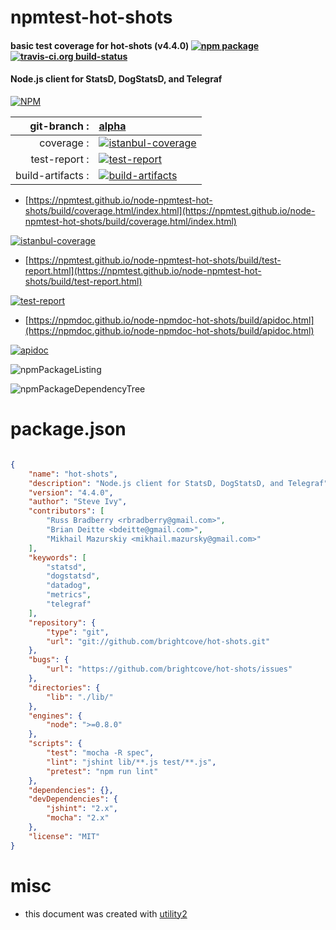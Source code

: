 # npmtest-hot-shots

#### basic test coverage for  hot-shots (v4.4.0)  [![npm package](https://img.shields.io/npm/v/npmtest-hot-shots.svg?style=flat-square)](https://www.npmjs.org/package/npmtest-hot-shots) [![travis-ci.org build-status](https://api.travis-ci.org/npmtest/node-npmtest-hot-shots.svg)](https://travis-ci.org/npmtest/node-npmtest-hot-shots)

#### Node.js client for StatsD, DogStatsD, and Telegraf

[![NPM](https://nodei.co/npm/hot-shots.png?downloads=true&downloadRank=true&stars=true)](https://www.npmjs.com/package/hot-shots)

| git-branch : | [alpha](https://github.com/npmtest/node-npmtest-hot-shots/tree/alpha)|
|--:|:--|
| coverage : | [![istanbul-coverage](https://npmtest.github.io/node-npmtest-hot-shots/build/coverage.badge.svg)](https://npmtest.github.io/node-npmtest-hot-shots/build/coverage.html/index.html)|
| test-report : | [![test-report](https://npmtest.github.io/node-npmtest-hot-shots/build/test-report.badge.svg)](https://npmtest.github.io/node-npmtest-hot-shots/build/test-report.html)|
| build-artifacts : | [![build-artifacts](https://npmtest.github.io/node-npmtest-hot-shots/glyphicons_144_folder_open.png)](https://github.com/npmtest/node-npmtest-hot-shots/tree/gh-pages/build)|

- [https://npmtest.github.io/node-npmtest-hot-shots/build/coverage.html/index.html](https://npmtest.github.io/node-npmtest-hot-shots/build/coverage.html/index.html)

[![istanbul-coverage](https://npmtest.github.io/node-npmtest-hot-shots/build/screenCapture.buildCi.browser.%252Ftmp%252Fbuild%252Fcoverage.lib.html.png)](https://npmtest.github.io/node-npmtest-hot-shots/build/coverage.html/index.html)

- [https://npmtest.github.io/node-npmtest-hot-shots/build/test-report.html](https://npmtest.github.io/node-npmtest-hot-shots/build/test-report.html)

[![test-report](https://npmtest.github.io/node-npmtest-hot-shots/build/screenCapture.buildCi.browser.%252Ftmp%252Fbuild%252Ftest-report.html.png)](https://npmtest.github.io/node-npmtest-hot-shots/build/test-report.html)

- [https://npmdoc.github.io/node-npmdoc-hot-shots/build/apidoc.html](https://npmdoc.github.io/node-npmdoc-hot-shots/build/apidoc.html)

[![apidoc](https://npmdoc.github.io/node-npmdoc-hot-shots/build/screenCapture.buildCi.browser.%252Ftmp%252Fbuild%252Fapidoc.html.png)](https://npmdoc.github.io/node-npmdoc-hot-shots/build/apidoc.html)

![npmPackageListing](https://npmtest.github.io/node-npmtest-hot-shots/build/screenCapture.npmPackageListing.svg)

![npmPackageDependencyTree](https://npmtest.github.io/node-npmtest-hot-shots/build/screenCapture.npmPackageDependencyTree.svg)



# package.json

```json

{
    "name": "hot-shots",
    "description": "Node.js client for StatsD, DogStatsD, and Telegraf",
    "version": "4.4.0",
    "author": "Steve Ivy",
    "contributors": [
        "Russ Bradberry <rbradberry@gmail.com>",
        "Brian Deitte <bdeitte@gmail.com>",
        "Mikhail Mazurskiy <mikhail.mazursky@gmail.com>"
    ],
    "keywords": [
        "statsd",
        "dogstatsd",
        "datadog",
        "metrics",
        "telegraf"
    ],
    "repository": {
        "type": "git",
        "url": "git://github.com/brightcove/hot-shots.git"
    },
    "bugs": {
        "url": "https://github.com/brightcove/hot-shots/issues"
    },
    "directories": {
        "lib": "./lib/"
    },
    "engines": {
        "node": ">=0.8.0"
    },
    "scripts": {
        "test": "mocha -R spec",
        "lint": "jshint lib/**.js test/**.js",
        "pretest": "npm run lint"
    },
    "dependencies": {},
    "devDependencies": {
        "jshint": "2.x",
        "mocha": "2.x"
    },
    "license": "MIT"
}
```



# misc
- this document was created with [utility2](https://github.com/kaizhu256/node-utility2)
